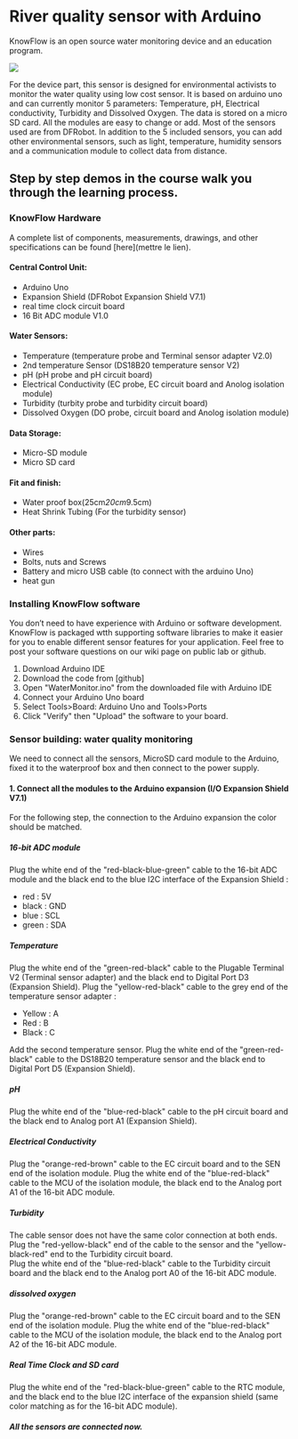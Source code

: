 

# River quality sensor with Arduino

KnowFlow is an open source water monitoring device and an education program.

![](https://user-images.githubusercontent.com/63862628/233610190-d4e71730-28c1-4eff-9fb9-56338c6961b2.jpg)



For the device part, this sensor is designed for environmental activists to monitor the water quality using low cost sensor. It is based on arduino uno and 
can currently monitor 5 parameters: Temperature, pH, Electrical conductivity, Turbidity and Dissolved Oxygen. The data is stored on a micro SD card. All the modules are easy to change or add. Most of the sensors used are from DFRobot.
In addition to the 5 included sensors, you can add other environmental sensors, such as light, temperature, humidity sensors and a communication module to collect data from distance. 

## Step by step demos in the course walk you through the learning process.


### KnowFlow Hardware 

A complete list of components, measurements, drawings, and other specifications can be found [here](mettre le lien).

#### Central Control Unit: 
* Arduino Uno
* Expansion Shield (DFRobot Expansion Shield V7.1)  
* real time clock circuit board
* 16 Bit ADC module V1.0
#### Water Sensors: 
* Temperature (temperature probe and Terminal sensor adapter V2.0)
* 2nd temperature Sensor (DS18B20 temperature sensor V2)
* pH (pH probe and pH circuit board)
* Electrical Conductivity (EC probe, EC circuit board and Anolog isolation module)
* Turbidity (turbity probe and turbidity circuit board)
* Dissolved Oxygen (DO probe, circuit board and Anolog isolation module)
#### Data Storage:
* Micro-SD module
* Micro SD card
#### Fit and finish:
* Water proof box(25cm*20cm*9.5cm)
* Heat Shrink Tubing (For the turbidity sensor)
#### Other parts: 
* Wires
* Bolts, nuts and Screws
* Battery and micro USB cable (to connect with the arduino Uno)
* heat gun

### Installing KnowFlow software
You don’t need to have experience with Arduino or software development. 
KnowFlow is packaged wtth supporting software libraries to make it easier for you to enable different sensor features 
for your application. Feel free to post your software questions on our wiki page on public lab or github.

1. Download Arduino IDE
1. Download the code from [github]
1. Open "WaterMonitor.ino" from the downloaded file with Arduino IDE
1. Connect your Arduino Uno board
1. Select Tools>Board: Arduino Uno and Tools>Ports
1. Click "Verify" then "Upload" the software to your board.



### Sensor building: water quality monitoring 

We need to connect all the sensors, MicroSD card module to the Arduino, fixed it to  the waterproof box and then connect to the power supply.

#### 1. Connect all the modules to the Arduino expansion (I/O Expansion Shield V7.1)

For the following step, the connection to the Arduino expansion the color should be matched.

##### 16-bit ADC module 
Plug the white end of the "red-black-blue-green" cable to the 16-bit ADC module and the black end to the blue I2C interface of the Expansion Shield : 
  -  red : 5V 
  -  black : GND
  -  blue : SCL
  -  green : SDA

##### Temperature 
Plug the white end of the "green-red-black" cable to the Plugable Terminal V2 (Terminal sensor adapter) and the black end to Digital Port D3 (Expansion Shield). 
Plug the "yellow-red-black" cable to the grey end of the temperature sensor adapter : 
  - Yellow : A
  - Red : B
  - Black : C
 
Add the second temperature sensor. Plug the white end of the "green-red-black" cable to the DS18B20 temperature sensor and the black end to Digital Port D5 (Expansion Shield). 

##### pH
Plug the white end of the "blue-red-black" cable to the pH circuit board and the black end to Analog port A1 (Expansion Shield).

##### Electrical Conductivity
Plug the "orange-red-brown" cable to the EC circuit board and to the SEN end of the isolation module. 
Plug the white end of the "blue-red-black" cable to the MCU of the isolation module, the black end to the Analog port A1 of the 16-bit ADC module. 

##### Turbidity
The cable sensor does not have the same color connection at both ends. Plug the "red-yellow-black" end of the cable to the sensor and the "yellow-black-red" end to the Turbidity circuit board.  
Plug the white end of the "blue-red-black" cable to the Turbidity circuit board and the black end to the Analog port A0 of the 16-bit ADC module. 

##### dissolved oxygen
Plug the "orange-red-brown" cable to the EC circuit board and to the SEN end of the isolation module. 
Plug the white end of the "blue-red-black" cable to the MCU of the isolation module, the black end to the Analog port A2 of the 16-bit ADC module. 

##### Real Time Clock and SD card
Plug the white end of the "red-black-blue-green" cable to the RTC module, and the black end to the blue I2C interface of the expansion shield (same color matching as for the 16-bit ADC module). 

##### All the sensors are connected now.
